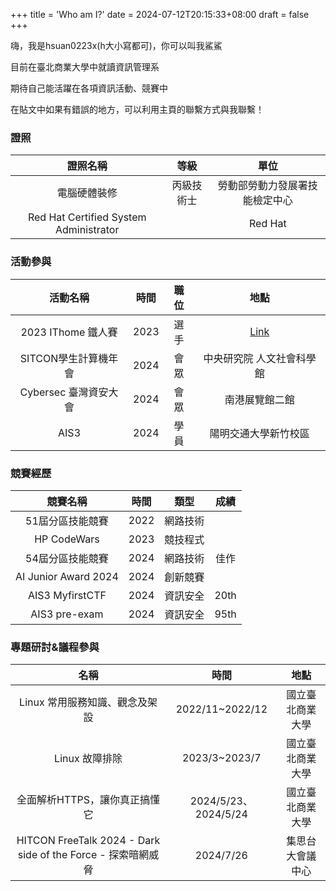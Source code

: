 +++
title = 'Who am I?'
date = 2024-07-12T20:15:33+08:00
draft = false
+++

嗨，我是hsuan0223x(h大小寫都可)，你可以叫我鯊鯊

目前在臺北商業大學中就讀資訊管理系

期待自己能活躍在各項資訊活動、競賽中

在貼文中如果有錯誤的地方，可以利用主頁的聯繫方式與我聯繫！

### 證照
|                證照名稱                |    等級    |              單位              |
|:--------------------------------------:|:----------:|:------------------------------:|
|              電腦硬體裝修              | 丙級技術士 | 勞動部勞動力發展署技能檢定中心 |
| Red Hat Certified System Administrator|            |             Red Hat             |
### 活動參與
|       活動名稱        | 時間 | 職位 |                               地點                               |
|:---------------------:|:----:|:----:|:----------------------------------------------------------------:|
|  2023 IThome 鐵人賽   | 2023 | 選手 | [Link](https://ithelp.ithome.com.tw/users/20162377/ironman/6618) |
| SITCON學⽣計算機年會  | 2024 | 會眾 |                    中央研究院 人文社會科學館                     |
| Cybersec 臺灣資安大會 | 2024 | 會眾 |                          南港展覽館二館                          |
|         AIS3          | 2024 | 學員 |                       陽明交通大學新竹校區                       |
### 競賽經歷
|       競賽名稱       | 時間 |   類型   | 成績 |
|:--------------------:|:----:|:--------:|:----:|
|   51屆分區技能競賽   | 2022 | 網路技術 |      |
|     HP CodeWars      | 2023 | 競技程式 |      |
|   54屆分區技能競賽   | 2024 | 網路技術 | 佳作 |
| AI Junior Award 2024 | 2024 | 創新競賽 |      |
|   AIS3 MyfirstCTF    | 2024 | 資訊安全 | 20th |
|    AIS3 pre-exam     | 2024 | 資訊安全 | 95th |
### 專題研討&議程參與
|              名稱              |         時間         |       地點       |
|:------------------------------:|:--------------------:|:----------------:|
| Linux 常用服務知識、觀念及架設 |   2022/11~2022/12    | 國立臺北商業大學 |
|         Linux 故障排除         |    2023/3~2023/7     | 國立臺北商業大學 |
| 全面解析HTTPS，讓你真正搞懂它  | 2024/5/23、2024/5/24 | 國立臺北商業大學 |
|HITCON FreeTalk 2024 - Dark side of the Force - 探索暗網威脅| 2024/7/26 | 集思台大會議中心|